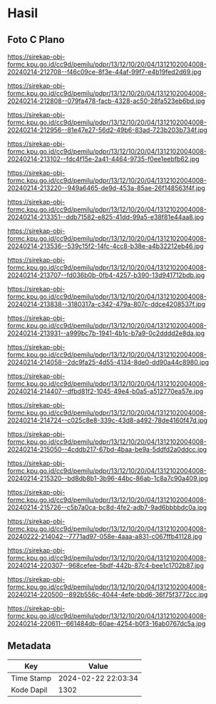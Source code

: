 # Hasil

## Foto C Plano

https://sirekap-obj-formc.kpu.go.id/cc9d/pemilu/pdpr/13/12/10/20/04/1312102004008-20240214-212708--f46c09ce-8f3e-44af-99f7-e4b19fed2d69.jpg

https://sirekap-obj-formc.kpu.go.id/cc9d/pemilu/pdpr/13/12/10/20/04/1312102004008-20240214-212808--079fa478-facb-4328-ac50-28fa523eb6bd.jpg

https://sirekap-obj-formc.kpu.go.id/cc9d/pemilu/pdpr/13/12/10/20/04/1312102004008-20240214-212956--81e47e27-56d2-49b6-83ad-723b203b734f.jpg

https://sirekap-obj-formc.kpu.go.id/cc9d/pemilu/pdpr/13/12/10/20/04/1312102004008-20240214-213102--fdc4f15e-2a41-4464-9735-f0ee1eebfb62.jpg

https://sirekap-obj-formc.kpu.go.id/cc9d/pemilu/pdpr/13/12/10/20/04/1312102004008-20240214-213220--949a6465-de9d-453a-85ae-26f148563f4f.jpg

https://sirekap-obj-formc.kpu.go.id/cc9d/pemilu/pdpr/13/12/10/20/04/1312102004008-20240214-213351--ddb71582-e825-41dd-99a5-e38f81e44aa8.jpg

https://sirekap-obj-formc.kpu.go.id/cc9d/pemilu/pdpr/13/12/10/20/04/1312102004008-20240214-213536--539c15f2-14fc-4cc8-b38e-a4b32212eb46.jpg

https://sirekap-obj-formc.kpu.go.id/cc9d/pemilu/pdpr/13/12/10/20/04/1312102004008-20240214-213707--fd036b0b-0fb4-4257-b390-13d941712bdb.jpg

https://sirekap-obj-formc.kpu.go.id/cc9d/pemilu/pdpr/13/12/10/20/04/1312102004008-20240214-213838--3180317a-c342-479a-807c-ddce4208537f.jpg

https://sirekap-obj-formc.kpu.go.id/cc9d/pemilu/pdpr/13/12/10/20/04/1312102004008-20240214-213931--a999bc7b-1941-4b1c-b7a9-0c2dddd2e8da.jpg

https://sirekap-obj-formc.kpu.go.id/cc9d/pemilu/pdpr/13/12/10/20/04/1312102004008-20240214-214058--2dc9fa25-4d55-4134-8de0-dd90a44c8980.jpg

https://sirekap-obj-formc.kpu.go.id/cc9d/pemilu/pdpr/13/12/10/20/04/1312102004008-20240214-214407--dfbd81f2-1045-49e4-b0a5-a512770ea57e.jpg

https://sirekap-obj-formc.kpu.go.id/cc9d/pemilu/pdpr/13/12/10/20/04/1312102004008-20240214-214724--c025c8e8-339c-43d8-a492-78de4160f47d.jpg

https://sirekap-obj-formc.kpu.go.id/cc9d/pemilu/pdpr/13/12/10/20/04/1312102004008-20240214-215050--4cddb217-67bd-4baa-be9a-5ddfd2a0ddcc.jpg

https://sirekap-obj-formc.kpu.go.id/cc9d/pemilu/pdpr/13/12/10/20/04/1312102004008-20240214-215320--bd8db8b1-3b96-44bc-86ab-1c8a7c90a409.jpg

https://sirekap-obj-formc.kpu.go.id/cc9d/pemilu/pdpr/13/12/10/20/04/1312102004008-20240214-215726--c5b7a0ca-bc8d-4fe2-adb7-9ad6bbbbdc0a.jpg

https://sirekap-obj-formc.kpu.go.id/cc9d/pemilu/pdpr/13/12/10/20/04/1312102004008-20240222-214042--7771ad97-058e-4aaa-a831-c067ffb41128.jpg

https://sirekap-obj-formc.kpu.go.id/cc9d/pemilu/pdpr/13/12/10/20/04/1312102004008-20240214-220307--968cefee-5bdf-442b-87c4-bee1c1702b87.jpg

https://sirekap-obj-formc.kpu.go.id/cc9d/pemilu/pdpr/13/12/10/20/04/1312102004008-20240214-220500--892b556c-4044-4efe-bbd6-36f75f3772cc.jpg

https://sirekap-obj-formc.kpu.go.id/cc9d/pemilu/pdpr/13/12/10/20/04/1312102004008-20240214-220611--661484db-60ae-4254-b0f3-16ab0767dc5a.jpg


## Metadata

| Key        | Value               |
| ---------- | ------------------- |
| Time Stamp | 2024-02-22 22:03:34 |
| Kode Dapil | 1302                |



